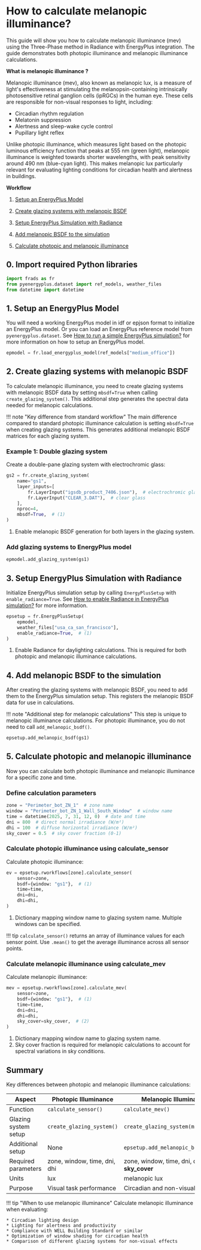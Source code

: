 # How to calculate melanopic illuminance?

This guide will show you how to calculate melanopic illuminance (mev) using the Three-Phase method in Radiance with EnergyPlus integration. The guide demonstrates both photopic illuminance and melanopic illuminance calculations.

**What is melanopic illuminance ?**

Melanopic illuminance (mev), also known as melanopic lux, is a measure of light's effectiveness at stimulating the melanopsin-containing intrinsically photosensitive retinal ganglion cells (ipRGCs) in the human eye. These cells are responsible for non-visual responses to light, including:

* Circadian rhythm regulation
* Melatonin suppression
* Alertness and sleep-wake cycle control
* Pupillary light reflex

Unlike photopic illuminance, which measures light based on the photopic luminous efficiency function that peaks at 555 nm (green light), melanopic illuminance is weighted towards shorter wavelengths, with peak sensitivity around 490 nm (blue-cyan light). This makes melanopic lux particularly relevant for evaluating lighting conditions for circadian health and alertness in buildings.

**Workflow**

1. [Setup an EnergyPlus Model](#1-setup-an-energyplus-model)

2. [Create glazing systems with melanopic BSDF](#2-create-glazing-systems-with-melanopic-bsdf)

3. [Setup EnergyPlus Simulation with Radiance](#3-setup-energyplus-simulation-with-radiance)

4. [Add melanopic BSDF to the simulation](#4-add-melanopic-bsdf-to-the-simulation)

5. [Calculate photopic and melanopic illuminance](#5-calculate-photopic-and-melanopic-illuminance)

## 0. Import required Python libraries

```python
import frads as fr
from pyenergyplus.dataset import ref_models, weather_files
from datetime import datetime
```

## 1. Setup an EnergyPlus Model

You will need a working EnergyPlus model in idf or epjson format to initialize an EnergyPlus model. Or you can load an EnergyPlus reference model from `pyenergyplus.dataset`. See [How to run a simple EnergyPlus simulation?](guide_ep1.md) for more information on how to setup an EnergyPlus model.

```python
epmodel = fr.load_energyplus_model(ref_models["medium_office"])
```

## 2. Create glazing systems with melanopic BSDF

To calculate melanopic illuminance, you need to create glazing systems with melanopic BSDF data by setting `mbsdf=True` when calling `create_glazing_system()`. This additional step generates the spectral data needed for melanopic calculations.

!!! note "Key difference from standard workflow"
    The main difference compared to standard photopic illuminance calculation is setting `mbsdf=True` when creating glazing systems. This generates additional melanopic BSDF matrices for each glazing system.

### Example 1: Double glazing system

Create a double-pane glazing system with electrochromic glass:

```python
gs2 = fr.create_glazing_system(
    name="gs1",
    layer_inputs=[
        fr.LayerInput("igsdb_product_7406.json"),  # electrochromic glass
        fr.LayerInput("CLEAR_3.DAT"),  # clear glass
    ],
    nproc=4,
    mbsdf=True,  # (1)
)
```

1. Enable melanopic BSDF generation for both layers in the glazing system.

### Add glazing systems to EnergyPlus model

```python
epmodel.add_glazing_system(gs1)
```

## 3. Setup EnergyPlus Simulation with Radiance

Initialize EnergyPlus simulation setup by calling `EnergyPlusSetup` with `enable_radiance=True`. See [How to enable Radiance in EnergyPlus simulation?](guide_radep1.md) for more information.

```python
epsetup = fr.EnergyPlusSetup(
    epmodel,
    weather_files["usa_ca_san_francisco"],
    enable_radiance=True,  # (1)
)
```

1. Enable Radiance for daylighting calculations. This is required for both photopic and melanopic illuminance calculations.

## 4. Add melanopic BSDF to the simulation

After creating the glazing systems with melanopic BSDF, you need to add them to the EnergyPlus simulation setup. This registers the melanopic BSDF data for use in calculations.

!!! note "Additional step for melanopic calculations"
    This step is unique to melanopic illuminance calculations. For photopic illuminance, you do not need to call `add_melanopic_bsdf()`.

```python
epsetup.add_melanopic_bsdf(gs1)
```

## 5. Calculate photopic and melanopic illuminance

Now you can calculate both photopic illuminance and melanopic illuminance for a specific zone and time.

### Define calculation parameters

```python
zone = "Perimeter_bot_ZN_1"  # zone name
window = "Perimeter_bot_ZN_1_Wall_South_Window"  # window name
time = datetime(2025, 7, 31, 12, 0)  # date and time
dni = 800  # direct normal irradiance (W/m²)
dhi = 100  # diffuse horizontal irradiance (W/m²)
sky_cover = 0.5  # sky cover fraction (0-1)
```

### Calculate photopic illuminance using calculate_sensor

Calculate photopic illuminance:

```python
ev = epsetup.rworkflows[zone].calculate_sensor(
    sensor=zone,
    bsdf={window: "gs1"},  # (1)
    time=time,
    dni=dni,
    dhi=dhi,
)
```

1. Dictionary mapping window name to glazing system name. Multiple windows can be specified.

!!! tip
    `calculate_sensor()` returns an array of illuminance values for each sensor point. Use `.mean()` to get the average illuminance across all sensor points.

### Calculate melanopic illuminance using calculate_mev

Calculate melanopic illuminance:

```python
mev = epsetup.rworkflows[zone].calculate_mev(
    sensor=zone,
    bsdf={window: "gs1"},  # (1)
    time=time,
    dni=dni,
    dhi=dhi,
    sky_cover=sky_cover,  # (2)
)
```

1. Dictionary mapping window name to glazing system name.
2. Sky cover fraction is required for melanopic calculations to account for spectral variations in sky conditions.

## Summary

Key differences between photopic and melanopic illuminance calculations:

| Aspect | Photopic Illuminance | Melanopic Illuminance |
|--------|---------------------|----------------------|
| Function | `calculate_sensor()` | `calculate_mev()` |
| Glazing system setup | `create_glazing_system()` | `create_glazing_system(mbsdf=True)` |
| Additional setup | None | `epsetup.add_melanopic_bsdf(gs)` |
| Required parameters | zone, window, time, dni, dhi | zone, window, time, dni, dhi, **sky_cover** |
| Units | lux | melanopic lux |
| Purpose | Visual task performance | Circadian and non-visual effects |

!!! tip "When to use melanopic illuminance"
    Calculate melanopic illuminance when evaluating:
    
    * Circadian lighting design
    * Lighting for alertness and productivity
    * Compliance with WELL Building Standard or similar
    * Optimization of window shading for circadian health
    * Comparison of different glazing systems for non-visual effects

